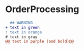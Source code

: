 # OrderProcessing
```diff
- ## WARNING
+ text in green
! text in orange
# text in gray
@@ text in purple (and bold)@@
```
